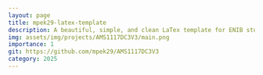 ```yaml
---
layout: page
title: mpek29-latex-template
description: A beautiful, simple, and clean LaTex template for ENIB students who want to write a project report.
img: assets/img/projects/AMS1117DC3V3/main.png
importance: 1
git: https://github.com/mpek29/AMS1117DC3V3
category: 2025
---
```



